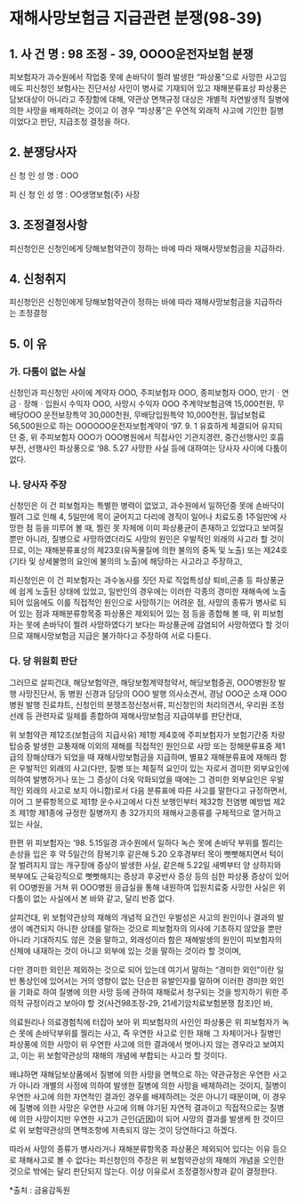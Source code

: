 # 재해사망보험금 지급관련 분쟁(98-39)

## 1. 사 건 명 : 98 조정 - 39, OOOO운전자보험 분쟁

피보험자가 과수원에서 작업중 못에 손바닥이 찔려 발생한 “파상풍”으로 사망한 사고임에도 피신청인 보험사는 진단서상 사인이 병사로 기재되어 있고 재해분류표상 파상풍은 담보대상이 아니라고 주장함에 대해, 약관상 면책규정 대상은 개별적 자연발생적 질병에 의한 사망을 배제하려는 것이고 이 경우 “파상풍”은 우연적 외래적 사고에 기인한 질병이었다고 판단, 지급조정 결정을 하다.

## 2. 분쟁당사자                                               
신  청  인   성  명 : OOO 

피 신 청 인  성  명 : OO생명보험(주) 사장
   

## 3. 조정결정사항
피신청인은 신청인에게 당해보험약관이 정하는 바에 따라 재해사망보험금을 지급하라.

## 4. 신청취지

피신청인은 신청인에게 당해보험약관이 정하는 바에 따라 재해사망보험금을 지급하라는 조정결정

## 5. 이     유

### 가. 다툼이 없는 사실

신청인과 피신청인 사이에 계약자 OOO, 주피보험자 OOO, 종피보험자 OOO, 만기ㆍ연금ㆍ장해ㆍ입원시 수익자 OOO, 사망시 수익자 OOO 주계약보험금액 15,000천원, 무배당OOO 운전보장특약 30,000천원, 무배당입원특약 10,000천원, 월납보험료 56,500원으로 하는 OOOOOO운전자보험계약이 ‘97. 9. 1 유효하게 체결되어 유지되던 중, 위 주피보험자 OOO가 OOO병원에서 직접사인 기관지경련, 중간선행사인 호흡부전, 선행사인 파상풍으로 ‘98. 5.27 사망한 사실 등에 대하여는 당사자 사이에 다툼이 없다.


### 나. 당사자 주장

신청인은 이 건 피보험자는 특별한 병력이 없었고, 과수원에서 일하던중 못에 손바닥이 찔려 그로 인해 4, 5일만에 목이 굳어지고 다리에 경직이 일어나 치료도중 1주일만에 사망한 점 등을 미루어 볼 때, 찔린 못 자체에 이미 파상풍균이 존재하고 있었다고 보여질 뿐만 아니라, 질병으로 사망하였더라도 사망의 원인은 우발적인 외래의 사고라 할 것이므로, 이는 재해분류표상의 제23호(유독물질에 의한 불의의 중독 및 노출) 또는 제24호(기타 및 상세불명의 요인에 불의의 노출)에 해당하는 사고라고 주장하고,

피신청인은 이 건 피보험자는 과수농사를 짓던 자로 직업특성상 퇴비,곤충 등 파상풍균에 쉽게 노출된 상태에 있었고, 일반인의 경우에는 이러한 각종의 경미한 재해속에 노출되어 있음에도 이를 직접적인 원인으로 사망하기는 어려운 점, 사망의 종류가 병사로 되어 있는 점과 재해분류항목중 파상풍은 제외되어 있는 점 등을 종합해 볼 때, 위 피보험자는 못에 손바닥이 찔려  사망하였다기 보다는 파상풍균에 감염되어 사망하였다 할 것이므로 재해사망보험금 지급은 불가하다고 주장하여 서로 다툰다.


### 다. 당 위원회 판단

그러므로 살피건대, 해당보험약관, 해당보험계약청약서, 해당보험증권, OOO병원장 발행 사망진단서, 동 병원 신경과 담당의 OOO 발행 의사소견서, 경남 OOO군 소재 OOO병원 발행 진료챠트, 신청인의 분쟁조정신청서류, 피신청인의 처리의견서, 우리원 조정선례 등 관련자료 일체를 종합하여 재해사망보험금 지급여부를 판단컨대,

위 보험약관 제12조(보험금의 지급사유) 제1항 제4호에 주피보험자가 보험기간중 차량탑승중 발생한 교통재해 이외의 재해를 직접적인 원인으로 사망 또는 장해분류표중 제1급의 장해상태가 되었을 때 재해사망보험금을 지급하며, 별표2 재해분류표에 재해라 함은 우발적인 외래의 사고(다만, 질병 또는 체질적 요인이 있는 자로서 경미한 외부요인에 의하여 발병하거나 또는 그 증상이 더욱 악화되었을 때에는 그 경미한 외부요인은 우발적인 외래의 사고로 보지 아니함)로서 다음 분류표에 따른 사고를 말한다고 규정하면서, 이어 그 분류항목으로 제1항 운수사고에서 다친 보행인부터 제32항 전염병 예방법 제2조 제1항 제1종에 규정한 질병까지  총 32가지의 재해사고종류를 구체적으로 열거하고 있는 사실,

한편 위 피보험자는 ’98. 5.15일경 과수원에서 일하다 녹슨 못에 손바닥 부위를 찔리는 손상을 입은 후 약 5일간의 잠복기후 같은해 5.20 오후경부터 목이 뻣뻣해지면서 턱이 잘 벌려지지 않는 개구장애 증상이 발생한 사실, 같은해 5.22일 새벽부터 양 상하지와 복부에도 근육강직으로 뻣뻣해지는 증상과 후궁반사 증상 등의 심한 파상풍 증상이 있어 위 OO병원을 거쳐 위 OOO병원 응급실을 통해 내원하여 입원치료중 사망한 사실은 위 다툼이 없는 사실에서 본 바와 같고, 달리 반증 없다.

살피건대, 위 보험약관상의 재해의 개념적 요건인 우발성은 사고의 원인이나 결과의 발생이 예견되지 아니한 상태를 말하는 것으로 피보험자의 의사에 기초하지 않았을 뿐만 아니라 기대하지도 않은 것을 말하고, 외래성이라 함은 재해발생의 원인이 피보험자의 신체에 내재하는 것이 아니고 외부에 있는 것을 말하는 것이라 할 것이며,

다만 경미한 외인은 제외하는 것으로 되어 있는데 여기서 말하는 “경미한 외인”이란 일반 통상인에 있어서는 거의 영향이 없는 단순한 유발인자를 말하며 이러한 경미한 외인을 기화로 하여 질병에 의한 사망 등에 관하여 재해로서 청구되는 것을 방지하기 위한 주의적 규정이라고 보아야 할 것(사건98조정-29, 21세기암치료보험분쟁 참조)인 바,

의료원리나 의료경험칙에 터잡아 보아  위 피보험자의 사인인 파상풍은 위 피보험자가 녹슨 못에 손바닥부위를 찔리는 사고, 즉 우연한 사고로 인한 재해 그 자체이거나 질병인 파상풍에 의한 사망이 위 우연한 사고에 의한 결과에서 벗어나지 않는 경우라고 보여지고, 이는 위 보험약관상의 재해의 개념에 부합되는 사고라 할 것이다.

왜냐하면 재해담보상품에서 질병에 의한 사망을 면책으로 하는 약관규정은 우연한 사고가 아니라 개별의 사정에 의하여 발생한 질병에 의한 사망을 배제하려는 것이지, 질병이 우연한 사고에 의한 자연적인 결과인 경우를 배제하려는 것은 아니기 때문이며, 이 경우에 질병에 의한 사망은 우연한 사고에 의해 야기된 자연적 결과이고 직접적으로는 질병에 의한 사망이지만 우연한 사고가 근인(近因)이 되어 사망의 결과를 발생케 한 것이므로 위 보험약관상의 면책조항에 저촉되지 않는 것이 당연하다고 하겠다.

따라서 사망의 종류가 병사라거나 재해분류항목중 파상풍은 제외되어 있다는 이유 등으로 재해사고로 볼 수 없다는 피신청인의 주장은 위 보험약관상의 재해의 개념을 오인한 것으로 밖에는 달리 판단되지 않는다. 이상 이유로서 조정결정사항과 같이 결정한다.

*출처 : 금융감독원

